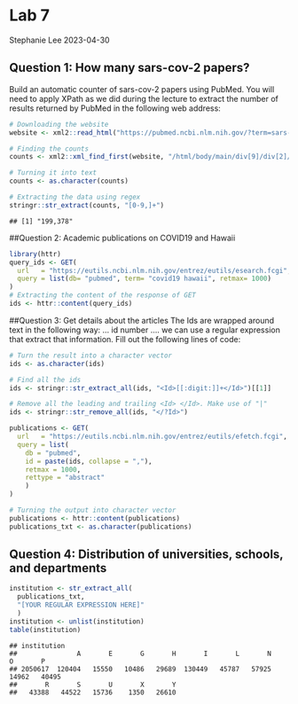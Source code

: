 Lab 7
================
Stephanie Lee
2023-04-30

## Question 1: How many sars-cov-2 papers?

Build an automatic counter of sars-cov-2 papers using PubMed. You will
need to apply XPath as we did during the lecture to extract the number
of results returned by PubMed in the following web address:

``` r
# Downloading the website
website <- xml2::read_html("https://pubmed.ncbi.nlm.nih.gov/?term=sars-cov-2")

# Finding the counts
counts <- xml2::xml_find_first(website, "/html/body/main/div[9]/div[2]/div[2]/div[1]/div[1]")

# Turning it into text
counts <- as.character(counts)

# Extracting the data using regex
stringr::str_extract(counts, "[0-9,]+")
```

    ## [1] "199,378"

\##Question 2: Academic publications on COVID19 and Hawaii

``` r
library(httr)
query_ids <- GET(
  url   = "https://eutils.ncbi.nlm.nih.gov/entrez/eutils/esearch.fcgi",
  query = list(db= "pubmed", term= "covid19 hawaii", retmax= 1000)
)
# Extracting the content of the response of GET
ids <- httr::content(query_ids)
```

\##Question 3: Get details about the articles The Ids are wrapped around
text in the following way: <Id>… id number …</Id>. we can use a regular
expression that extract that information. Fill out the following lines
of code:

``` r
# Turn the result into a character vector
ids <- as.character(ids)

# Find all the ids 
ids <- stringr::str_extract_all(ids, "<Id>[[:digit:]]+</Id>")[[1]]

# Remove all the leading and trailing <Id> </Id>. Make use of "|"
ids <- stringr::str_remove_all(ids, "</?Id>")

publications <- GET(
  url   = "https://eutils.ncbi.nlm.nih.gov/entrez/eutils/efetch.fcgi",
  query = list(
    db = "pubmed",
    id = paste(ids, collapse = ","),
    retmax = 1000,
    rettype = "abstract"
    )
)

# Turning the output into character vector
publications <- httr::content(publications)
publications_txt <- as.character(publications)
```

## Question 4: Distribution of universities, schools, and departments

``` r
institution <- str_extract_all(
  publications_txt,
  "[YOUR REGULAR EXPRESSION HERE]"
  ) 
institution <- unlist(institution)
table(institution)
```

    ## institution
    ##               A       E       G       H       I       L       N       O       P 
    ## 2050617  120404   15550   10486   29689  130449   45787   57925   14962   40495 
    ##       R       S       U       X       Y 
    ##   43388   44522   15736    1350   26610
